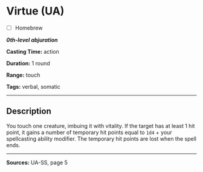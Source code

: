 # Virtue (UA)

- [ ] Homebrew

***0th-level abjuration***

**Casting Time:** action

**Duration:** 1 round

**Range:** touch

**Tags:** verbal, somatic

---

## Description
You touch one creature, imbuing it with vitality.
If the target has at least 1 hit point, it gains a number of temporary hit points equal to `1d4` + your spellcasting ability modifier.
The temporary hit points are lost when the spell ends.

---

**Sources:** UA-SS, page 5
